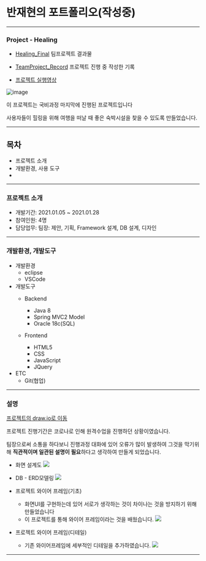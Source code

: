 # 반재현의 포트폴리오(작성중)

---

### Project - Healing
- [Healing_Final](https://github.com/JaeHyun-Ban/Healing_Final)
팀프로젝트 결과물
- [TeamProject_Record](https://github.com/JaeHyun-Ban/TeamProject_Record)
프로젝트 진행 중 작성한 기록

- [프로젝트 실행영상](https://www.youtube.com/watch?v=ekC01lIsz0M&ab_channel=Mulia)

![image](https://user-images.githubusercontent.com/60961649/117704978-7193ed80-b206-11eb-8bd4-5e762642574c.png)


이 프로젝트는 국비과정 마지막에 진행된 프로젝트입니다

사용자들이 힐링을 위해 여행을 떠날 때 좋은 숙박시설을 찾을 수 있도록 만들었습니다.

---

## 목차
- 프로젝트 소개
- 개발환경, 사용 도구
- 


---

### 프로젝트 소개

- 개발기간: 2021.01.05 ~ 2021.01.28
- 참여인원: 4명
- 담당업무: 팀장: 제안, 기획, Framework 설계, DB 설계, 디자인

---

### 개발환경, 개발도구
- 개발환경
  - eclipse
  - VSCode
- 개발도구
  - Backend
      - Java 8
      - Spring MVC2 Model
      - Oracle 18c(SQL)
   
   - Frontend
     - HTML5
     - CSS
     - JavaScript
     - JQuery
- ETC
  - Git(협업)
  
--- 

### 설명
[프로젝트의 draw.io로 이동](https://drive.google.com/file/d/11hfCJgL-oQzG4CAst2sfZahFVTJ6hVA-/view?usp=sharing)

프로젝트 진행기간은 코로나로 인해 원격수업을 진행하던 상황이였습니다.

팀장으로써 소통을 하다보니 진행과정 대화에 있어 오류가 많이 발생하여 그것을 막기위해 **직관적이며 일관된 설명이 필요**하다고 생각하여 만들게 되었습니다.

- 화면 설계도
![](https://images.velog.io/images/wogus0808/post/ac6d0b00-224d-4f62-92f9-4dcd0db96732/%ED%94%84%EB%A1%9C%EC%A0%9D%ED%8A%B8_%EC%99%80%EC%9D%B4%EC%96%B4%ED%94%84%EB%A0%88%EC%9E%84_%EB%B3%B5%EC%82%AC-%ED%99%94%EB%A9%B4%EC%84%A4%EA%B3%84.jpg)

- DB - ERD모델링
![](https://images.velog.io/images/wogus0808/post/b21d7ddf-636b-4db0-97a7-e3a2461ab499/%ED%94%84%EB%A1%9C%EC%A0%9D%ED%8A%B8_%EC%99%80%EC%9D%B4%EC%96%B4%ED%94%84%EB%A0%88%EC%9E%84_%EB%B3%B5%EC%82%AC-DB_ER%EB%8B%A4%EC%9D%B4%EC%96%B4%EA%B7%B8%EB%9E%A8%20(1).jpg)


- 프로젝트 와이어 프레임(기초)
  - 화면UI를 구현하는데 있어 서로가 생각하는 것이 차이나는 것을 방지하기 위해 만들었습니다
  - 이 프로젝트를 통해 와이어 프레임이라는 것을 배웠습니다.
![](https://images.velog.io/images/wogus0808/post/6739096c-f205-4748-be29-81cf017c4a08/%ED%94%84%EB%A1%9C%EC%A0%9D%ED%8A%B8_%EC%99%80%EC%9D%B4%EC%96%B4%ED%94%84%EB%A0%88%EC%9E%84_%EB%B3%B5%EC%82%AC-%EC%99%80%EC%9D%B4%EC%96%B4%ED%94%84%EB%A0%88%EC%9E%84.jpg)

- 프로젝트 와이어 프레임(디테일)
  - 기존 와이어프레임에 세부적인 디테일을 추가하였습니다.
![](https://images.velog.io/images/wogus0808/post/71563060-7b27-487e-a63b-aea8244322ec/%ED%94%84%EB%A1%9C%EC%A0%9D%ED%8A%B8_%EC%99%80%EC%9D%B4%EC%96%B4%ED%94%84%EB%A0%88%EC%9E%84_%EB%B3%B5%EC%82%AC-%EC%99%80%EC%9D%B4%EC%96%B4%ED%94%84%EB%A0%88%EC%9E%84_%EB%94%94%ED%85%8C%EC%9D%BC.jpg)

--- 




